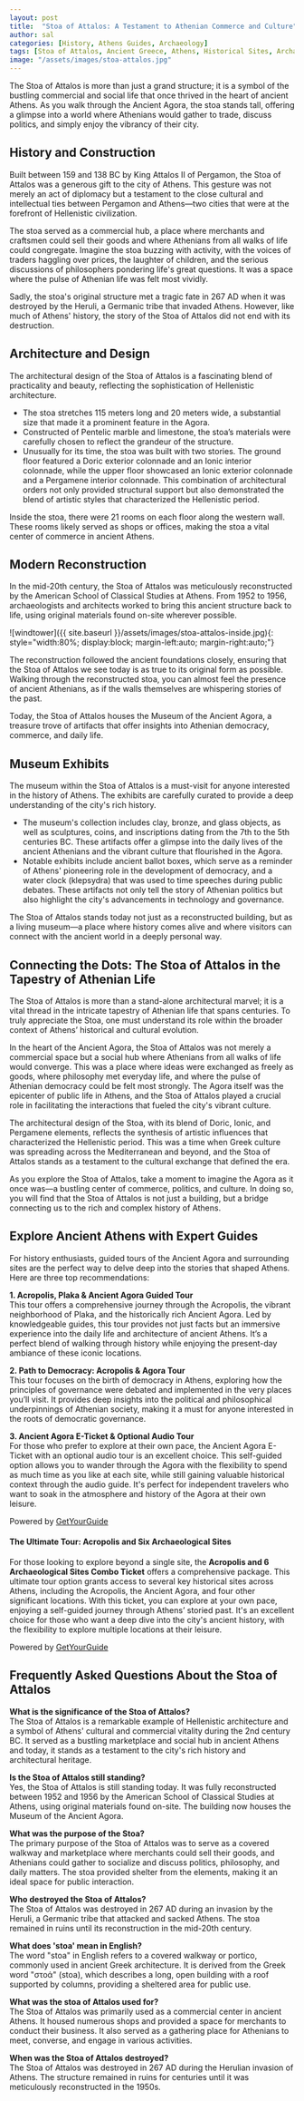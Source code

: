 ```yaml
---
layout: post
title:  "Stoa of Attalos: A Testament to Athenian Commerce and Culture"
author: sal
categories: [History, Athens Guides, Archaeology]
tags: [Stoa of Attalos, Ancient Greece, Athens, Historical Sites, Archaeology, Hellenistic Architecture, Ancient Agora]
image: "/assets/images/stoa-attalos.jpg"
---
```


The Stoa of Attalos is more than just a grand structure; it is a symbol of the bustling commercial and social life that once thrived in the heart of ancient Athens. As you walk through the Ancient Agora, the stoa stands tall, offering a glimpse into a world where Athenians would gather to trade, discuss politics, and simply enjoy the vibrancy of their city.

## History and Construction

Built between 159 and 138 BC by King Attalos II of Pergamon, the Stoa of Attalos was a generous gift to the city of Athens. This gesture was not merely an act of diplomacy but a testament to the close cultural and intellectual ties between Pergamon and Athens—two cities that were at the forefront of Hellenistic civilization.

The stoa served as a commercial hub, a place where merchants and craftsmen could sell their goods and where Athenians from all walks of life could congregate. Imagine the stoa buzzing with activity, with the voices of traders haggling over prices, the laughter of children, and the serious discussions of philosophers pondering life's great questions. It was a space where the pulse of Athenian life was felt most vividly.

Sadly, the stoa's original structure met a tragic fate in 267 AD when it was destroyed by the Heruli, a Germanic tribe that invaded Athens. However, like much of Athens' history, the story of the Stoa of Attalos did not end with its destruction.

## Architecture and Design

The architectural design of the Stoa of Attalos is a fascinating blend of practicality and beauty, reflecting the sophistication of Hellenistic architecture.

- The stoa stretches 115 meters long and 20 meters wide, a substantial size that made it a prominent feature in the Agora.
- Constructed of Pentelic marble and limestone, the stoa’s materials were carefully chosen to reflect the grandeur of the structure.
- Unusually for its time, the stoa was built with two stories. The ground floor featured a Doric exterior colonnade and an Ionic interior colonnade, while the upper floor showcased an Ionic exterior colonnade and a Pergamene interior colonnade. This combination of architectural orders not only provided structural support but also demonstrated the blend of artistic styles that characterized the Hellenistic period.

Inside the stoa, there were 21 rooms on each floor along the western wall. These rooms likely served as shops or offices, making the stoa a vital center of commerce in ancient Athens.

## Modern Reconstruction

In the mid-20th century, the Stoa of Attalos was meticulously reconstructed by the American School of Classical Studies at Athens. From 1952 to 1956, archaeologists and architects worked to bring this ancient structure back to life, using original materials found on-site wherever possible.

![windtower]({{ site.baseurl }}/assets/images/stoa-attalos-inside.jpg){: style="width:80%; display:block; margin-left:auto; margin-right:auto;"}

The reconstruction followed the ancient foundations closely, ensuring that the Stoa of Attalos we see today is as true to its original form as possible. Walking through the reconstructed stoa, you can almost feel the presence of ancient Athenians, as if the walls themselves are whispering stories of the past.

Today, the Stoa of Attalos houses the Museum of the Ancient Agora, a treasure trove of artifacts that offer insights into Athenian democracy, commerce, and daily life.

## Museum Exhibits

The museum within the Stoa of Attalos is a must-visit for anyone interested in the history of Athens. The exhibits are carefully curated to provide a deep understanding of the city's rich history.

- The museum's collection includes clay, bronze, and glass objects, as well as sculptures, coins, and inscriptions dating from the 7th to the 5th centuries BC. These artifacts offer a glimpse into the daily lives of the ancient Athenians and the vibrant culture that flourished in the Agora.
- Notable exhibits include ancient ballot boxes, which serve as a reminder of Athens' pioneering role in the development of democracy, and a water clock (klepsydra) that was used to time speeches during public debates. These artifacts not only tell the story of Athenian politics but also highlight the city's advancements in technology and governance.

The Stoa of Attalos stands today not just as a reconstructed building, but as a living museum—a place where history comes alive and where visitors can connect with the ancient world in a deeply personal way.

## Connecting the Dots: The Stoa of Attalos in the Tapestry of Athenian Life

The Stoa of Attalos is more than a stand-alone architectural marvel; it is a vital thread in the intricate tapestry of Athenian life that spans centuries. To truly appreciate the Stoa, one must understand its role within the broader context of Athens’ historical and cultural evolution.

In the heart of the Ancient Agora, the Stoa of Attalos was not merely a commercial space but a social hub where Athenians from all walks of life would converge. This was a place where ideas were exchanged as freely as goods, where philosophy met everyday life, and where the pulse of Athenian democracy could be felt most strongly. The Agora itself was the epicenter of public life in Athens, and the Stoa of Attalos played a crucial role in facilitating the interactions that fueled the city's vibrant culture.

The architectural design of the Stoa, with its blend of Doric, Ionic, and Pergamene elements, reflects the synthesis of artistic influences that characterized the Hellenistic period. This was a time when Greek culture was spreading across the Mediterranean and beyond, and the Stoa of Attalos stands as a testament to the cultural exchange that defined the era.

As you explore the Stoa of Attalos, take a moment to imagine the Agora as it once was—a bustling center of commerce, politics, and culture. In doing so, you will find that the Stoa of Attalos is not just a building, but a bridge connecting us to the rich and complex history of Athens.

## Explore Ancient Athens with Expert Guides

For history enthusiasts, guided tours of the Ancient Agora and surrounding sites are the perfect way to delve deep into the stories that shaped Athens. Here are three top recommendations:

**1. Acropolis, Plaka & Ancient Agora Guided Tour**  
This tour offers a comprehensive journey through the Acropolis, the vibrant neighborhood of Plaka, and the historically rich Ancient Agora. Led by knowledgeable guides, this tour provides not just facts but an immersive experience into the daily life and architecture of ancient Athens. It’s a perfect blend of walking through history while enjoying the present-day ambiance of these iconic locations.

**2. Path to Democracy: Acropolis & Agora Tour**  
This tour focuses on the birth of democracy in Athens, exploring how the principles of governance were debated and implemented in the very places you’ll visit. It provides deep insights into the political and philosophical underpinnings of Athenian society, making it a must for anyone interested in the roots of democratic governance.

**3. Ancient Agora E-Ticket & Optional Audio Tour**  
For those who prefer to explore at their own pace, the Ancient Agora E-Ticket with an optional audio tour is an excellent choice. This self-guided option allows you to wander through the Agora with the flexibility to spend as much time as you like at each site, while still gaining valuable historical context through the audio guide. It's perfect for independent travelers who want to soak in the atmosphere and history of the Agora at their own leisure.


<div data-gyg-href="https://widget.getyourguide.com/default/activities.frame" data-gyg-locale-code="en-US" data-gyg-widget="activities" data-gyg-number-of-items="3" data-gyg-cmp="hephaestus" data-gyg-partner-id="CTQVJ4W" data-gyg-tour-ids="256922,603169,65156"><span>Powered by <a target="_blank" rel="sponsored" href="https://www.getyourguide.com/athens-l91/">GetYourGuide</a></span></div>


#### The Ultimate Tour: Acropolis and Six Archaeological Sites

For those looking to explore beyond a single site, the **Acropolis and 6 Archaeological Sites Combo Ticket** offers a comprehensive package. This ultimate tour option grants access to several key historical sites across Athens, including the Acropolis, the Ancient Agora, and four other significant locations. With this ticket, you can explore at your own pace, enjoying a self-guided journey through Athens’ storied past. It's an excellent choice for those who want a deep dive into the city's ancient history, with the flexibility to explore multiple locations at their leisure.

<div data-gyg-href="https://widget.getyourguide.com/default/activities.frame" data-gyg-locale-code="en-US" data-gyg-widget="activities" data-gyg-number-of-items="1" data-gyg-cmp="hephaestus" data-gyg-partner-id="CTQVJ4W" data-gyg-tour-ids="400152"><span>Powered by <a target="_blank" rel="sponsored" href="https://www.getyourguide.com/athens-l91/">GetYourGuide</a></span></div>

## Frequently Asked Questions About the Stoa of Attalos

**What is the significance of the Stoa of Attalos?**  
The Stoa of Attalos is a remarkable example of Hellenistic architecture and a symbol of Athens' cultural and commercial vitality during the 2nd century BC. It served as a bustling marketplace and social hub in ancient Athens and today, it stands as a testament to the city's rich history and architectural heritage.

**Is the Stoa of Attalos still standing?**  
Yes, the Stoa of Attalos is still standing today. It was fully reconstructed between 1952 and 1956 by the American School of Classical Studies at Athens, using original materials found on-site. The building now houses the Museum of the Ancient Agora.

**What was the purpose of the Stoa?**  
The primary purpose of the Stoa of Attalos was to serve as a covered walkway and marketplace where merchants could sell their goods, and Athenians could gather to socialize and discuss politics, philosophy, and daily matters. The stoa provided shelter from the elements, making it an ideal space for public interaction.

**Who destroyed the Stoa of Attalos?**  
The Stoa of Attalos was destroyed in 267 AD during an invasion by the Heruli, a Germanic tribe that attacked and sacked Athens. The stoa remained in ruins until its reconstruction in the mid-20th century.

**What does 'stoa' mean in English?**  
The word "stoa" in English refers to a covered walkway or portico, commonly used in ancient Greek architecture. It is derived from the Greek word "στοά" (stoa), which describes a long, open building with a roof supported by columns, providing a sheltered area for public use.

**What was the stoa of Attalos used for?**  
The Stoa of Attalos was primarily used as a commercial center in ancient Athens. It housed numerous shops and provided a space for merchants to conduct their business. It also served as a gathering place for Athenians to meet, converse, and engage in various activities.

**When was the Stoa of Attalos destroyed?**  
The Stoa of Attalos was destroyed in 267 AD during the Herulian invasion of Athens. The structure remained in ruins for centuries until it was meticulously reconstructed in the 1950s.